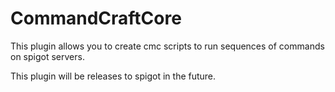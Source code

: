 # CommandCraftCore
This plugin allows you to create cmc scripts to run sequences of commands on spigot servers. 

This plugin will be releases to spigot in the future. 
